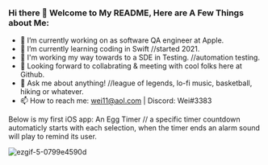 ### Hi there 👋  Welcome to My README, Here are A Few Things about Me:  

- 🔭 I’m currently working on as software QA engineer at Apple. 
- 🌱 I’m currently learning coding in Swift //started 2021. 
- 👀 I'm working my way towards to a SDE in Testing. //automation testing. 
- 👯 Looking forward to collabrating & meeting with cool folks here at Github. 
- 💬 Ask me about anything! //league of legends, lo-fi music, basketball, hiking or whatever. 
- 📫 How to reach me: wei11@aol.com  |  Discord: Wei#3383









Below is my first iOS app: 
An Egg Timer // a specific timer countdown automaticly starts with each selection, when the timer ends an alarm sound will play to remind its user. 

![ezgif-5-0799e4590d](https://user-images.githubusercontent.com/87191194/152111111-4eb6b623-f5df-4c49-8b64-5c2df6c1f77f.gif)
